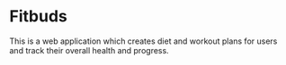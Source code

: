 # Fitbuds
This is a web application which creates diet and workout plans for users and track their overall health and progress.
